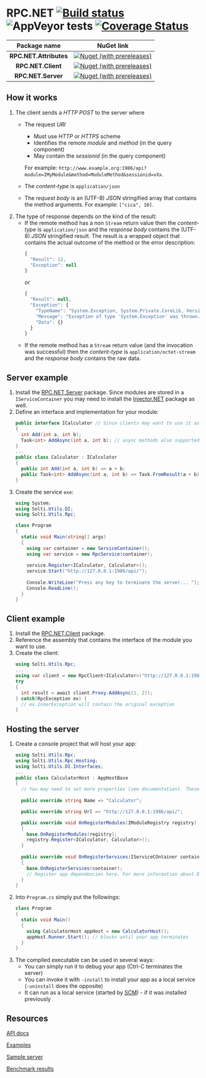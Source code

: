 # RPC.NET [![Build status](https://ci.appveyor.com/api/projects/status/sqgld5a86pha51wf/branch/master?svg=true)](https://ci.appveyor.com/project/Sholtee/rpc/branch/master) ![AppVeyor tests](https://img.shields.io/appveyor/tests/sholtee/rpc) [![Coverage Status](https://coveralls.io/repos/github/Sholtee/rpc/badge.svg?branch=master)](https://coveralls.io/github/Sholtee/rpc?branch=master)
|Package name|NuGet link|
|:--:|:--:|
|**RPC.NET.Attributes**|[![Nuget (with prereleases)](https://img.shields.io/nuget/vpre/rpc.net.attributes)](https://www.nuget.org/packages/rpc.net.attributes )|
|**RPC.NET.Client**|[![Nuget (with prereleases)](https://img.shields.io/nuget/vpre/rpc.net.client)](https://www.nuget.org/packages/rpc.net.client )|
|**RPC.NET.Server**|[![Nuget (with prereleases)](https://img.shields.io/nuget/vpre/rpc.net.server)](https://www.nuget.org/packages/rpc.net.server )|
## How it works
1. The client sends a *HTTP POST* to the server where 
   - The request *URI*
     - Must use *HTTP* or *HTTPS* scheme
     - Identifies the remote *module* and *method* (in the query component)
     - May contain the *sessionid* (in the query component)
   
     For example: `http://www.example.org:1986/api?module=IMyModule&method=ModuleMethod&sessionid=xXx`. 
   - The *content-type* is `application/json`
   - The *request body* is an (UTF-8) *JSON* stringified array that contains the method arguments. For example: `["cica", 10]`.
2. The type of response depends on the kind of the result:
   - If the remote method has a non `Stream` return value then the *content-type* is `application/json` and the *response body* contains the (UTF-8) *JSON* stringified result. The result is a wrapped object that contains the actual outcome of the method or the error description:
     ```js
     {
       "Result": 12,
	   "Exception": null
     }
     ```
	 or
     ```js
     {
       "Result": null,
	   "Exception": {
         "TypeName": "System.Exception, System.Private.CoreLib, Version=4.0.0.0, Culture=neutral, PublicKeyToken=7cec85d7bea7798e",
         "Message": "Exception of type 'System.Exception' was thrown.",
         "Data": {}
       }
     }
     ```	 
   - If the remote method has a `Stream` return value (and the invocation was successful) then the *content-type* is `application/octet-stream` and the *response body* contains the raw data.
## Server example
1. Install the [RPC.NET.Server](https://www.nuget.org/packages/rpc.net.server ) package. Since modules are stored in a `IServiceContainer` you may need to install the [Injector.NET](https://www.nuget.org/packages/injector.net/ ) package as well.
2. Define an interface and implementation for your module:
   ```csharp
   public interface ICalculator // Since clients may want to use it as well, it may be worth to put this interface into a common assembly
   {
     int Add(int a, int b);
     Task<int> AddAsync(int a, int b); // async methods also supported
   }
   ...
   public class Calculator : ICalculator 
   {
     public int Add(int a, int b) => a + b;
     public Task<int> AddAsync(int a, int b) => Task.FromResult(a + b);
   }
   ```
3. Create the service `exe`:
   ```csharp
   using System;
   using Solti.Utils.DI;
   using Solti.Utils.Rpc;
   
   class Program
   {
     static void Main(string[] args)
     {
       using var container = new ServiceContainer();
       using var service = new RpcService(container);
	   
       service.Register<ICalculator, Calculator>();
       service.Start("http://127.0.0.1:1986/api/");
	   
       Console.WriteLine("Press any key to terminate the server... ");
	   Console.ReadLine();
     }
   }
   ```
## Client example
1. Install the [RPC.NET.Client](https://www.nuget.org/packages/rpc.net.client) package.
2. Reference the assembly that contains the interface of the module you want to use.
3. Create the client:
   ```csharp
   using Solti.Utils.Rpc;
   ...
   using var client = new RpcClient<ICalculator>("http://127.0.0.1:1986/api/");
   try
   {
     int result = await client.Proxy.AddAsync(1, 2));
   } catch(RpcException ex) {
     // ex.InnerException will contain the original exception
   }
   ```
## Hosting the server
1. Create a console project that will host your app:
   ```csharp
   using Solti.Utils.Rpc;
   using Solti.Utils.Rpc.Hosting;
   using Solti.Utils.DI.Interfaces;
   ...
   public class CalculatorHost : AppHostBase
   {
     // You may need to set more properties (see documentation). These two are mandatory:
	 
     public override string Name => "Calculator";

     public override string Url => "http://127.0.0.1:1986/api/";

     public override void OnRegisterModules(IModuleRegistry registry)
     {
       base.OnRegisterModules(registry);
       registry.Register<ICalculator, Calculator>();
     }
	 
     public override void OnRegisterServices(IServiceCOntainer container)
     {
       base.OnRegisterServices(container);
	   // Register app dependencies here. For more information about DI see: https://github.com/Sholtee/injector
     }
   }
   ```
2. Into `Program.cs` simply put the followings:
   ```csharp
   class Program
   {
     static void Main()
     {
       using CalculatorHost appHost = new CalculatorHost();
       appHost.Runner.Start(); // blocks until your app terminates
     }
   }
   ```
3. The compiled executable can be used in several ways:
   - You can simply run it to debug your app (Ctrl-C terminates the server)
   - You can invoke it with `-install` to install your app as a local service (`-uninstall` does the opposite)
   - It can run as a local service (started by [SCM](https://docs.microsoft.com/en-us/windows/win32/services/service-control-manager )) - if it was installed previously
## Resources
[API docs](https://sholtee.github.io/rpc )

[Examples](https://github.com/Sholtee/rpc/blob/master/TEST/Rpc.cs )

[Sample server](https://github.com/Sholtee/rpc/tree/master/TEST/RPC.Server.Sample )

[Benchmark results](https://sholtee.github.io/rpc/perf/ )